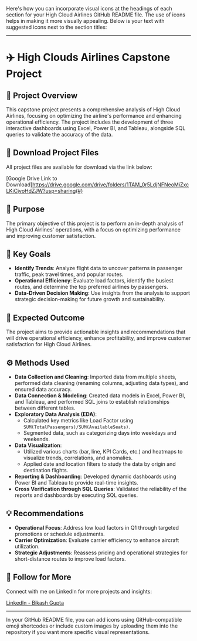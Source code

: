 Here's how you can incorporate visual icons at the headings of each section for your High Cloud Airlines GitHub README file. The use of icons helps in making it more visually appealing. Below is your text with suggested icons next to the section titles:

---

# ✈️ High Clouds Airlines Capstone Project

## 📝 Project Overview  
This capstone project presents a comprehensive analysis of High Cloud Airlines, focusing on optimizing the airline's performance and enhancing operational efficiency. The project includes the development of three interactive dashboards using Excel, Power BI, and Tableau, alongside SQL queries to validate the accuracy of the data.

## 📂 Download Project Files  
All project files are available for download via the link below:

[Google Drive Link to Download]https://drive.google.com/drive/folders/1TAM_0r5LdjNFNeoMiZxcLKiCjvoHdZJW?usp=sharing(#)

## 🎯 Purpose  
The primary objective of this project is to perform an in-depth analysis of High Cloud Airlines' operations, with a focus on optimizing performance and improving customer satisfaction.

## 🚀 Key Goals  
- **Identify Trends**: Analyze flight data to uncover patterns in passenger traffic, peak travel times, and popular routes.  
- **Operational Efficiency**: Evaluate load factors, identify the busiest routes, and determine the top preferred airlines by passengers.  
- **Data-Driven Decision Making**: Use insights from the analysis to support strategic decision-making for future growth and sustainability.

## 🎯 Expected Outcome  
The project aims to provide actionable insights and recommendations that will drive operational efficiency, enhance profitability, and improve customer satisfaction for High Cloud Airlines.

## ⚙️ Methods Used  

- **Data Collection and Cleaning**: Imported data from multiple sheets, performed data cleaning (renaming columns, adjusting data types), and ensured data accuracy.  
- **Data Connection & Modeling**: Created data models in Excel, Power BI, and Tableau, and performed SQL joins to establish relationships between different tables.  
- **Exploratory Data Analysis (EDA)**:  
    - Calculated key metrics like Load Factor using `SUM(TotalPassengers)/SUM(AvailableSeats)`.  
    - Segmented data, such as categorizing days into weekdays and weekends.  
- **Data Visualization**:  
    - Utilized various charts (bar, line, KPI Cards, etc.) and heatmaps to visualize trends, correlations, and anomalies.  
    - Applied date and location filters to study the data by origin and destination flights.  
- **Reporting & Dashboarding**: Developed dynamic dashboards using Power BI and Tableau to provide real-time insights.  
- **Cross Verification through SQL Queries**: Validated the reliability of the reports and dashboards by executing SQL queries.

## 💡 Recommendations  

- **Operational Focus**: Address low load factors in Q1 through targeted promotions or schedule adjustments.  
- **Carrier Optimization**: Evaluate carrier efficiency to enhance aircraft utilization.  
- **Strategic Adjustments**: Reassess pricing and operational strategies for short-distance routes to improve load factors.

## 🔗 Follow for More  
Connect with me on LinkedIn for more projects and insights:

[LinkedIn - Bikash Gupta](#)

---

In your GitHub README file, you can add icons using GitHub-compatible emoji shortcodes or include custom images by uploading them into the repository if you want more specific visual representations.

